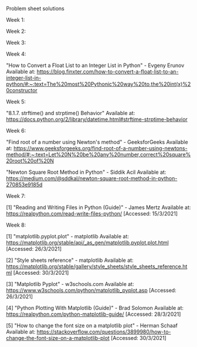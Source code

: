 Problem sheet solutions

Week 1:

Week 2:

Week 3:

Week 4: 

"How to Convert a Float List to an Integer List in Python" - Evgeny Erunov
Available at:
https://blog.finxter.com/how-to-convert-a-float-list-to-an-integer-list-in-python/#:~:text=The%20most%20Pythonic%20way%20to,the%20int(x)%20constructor

Week 5:

"8.1.7. strftime() and strptime() Behavior" 
Available at:
https://docs.python.org/2/library/datetime.html#strftime-strptime-behavior

Week 6:

"Find root of a number using Newton's method" - GeeksforGeeks 
Available at: https://www.geeksforgeeks.org/find-root-of-a-number-using-newtons-method/#:~:text=Let%20N%20be%20any%20number,correct%20square%20root%20of%20N 

"Newton Square Root Method in Python" - Siddik Acil
Available at: https://medium.com/@sddkal/newton-square-root-method-in-python-270853e9185d

Week 7: 

[1] "Reading and Writing Files in Python (Guide)" - James Mertz 
Available at: https://realpython.com/read-write-files-python/ [Accessed: 15/3/2021]

Week 8:

[1] "matplotlib.pyplot.plot" - matplotlib
Available at: https://matplotlib.org/stable/api/_as_gen/matplotlib.pyplot.plot.html [Accessed: 26/3/2021]

[2] "Style sheets reference" - matplotlib
Available at: https://matplotlib.org/stable/gallery/style_sheets/style_sheets_reference.html [Accessed: 30/3/2021]

[3] "Matplotlib Pyplot" - w3schools.com
Available at: https://www.w3schools.com/python/matplotlib_pyplot.asp [Accessed: 26/3/2021]

[4] "Python Plotting With Matplotlib (Guide)" - Brad Solomon
Available at: https://realpython.com/python-matplotlib-guide/ [Accessed: 28/3/2021]

[5] "How to change the font size on a matplotlib plot" - Herman Schaaf
Available at: https://stackoverflow.com/questions/3899980/how-to-change-the-font-size-on-a-matplotlib-plot [Accessed: 30/3/2021]